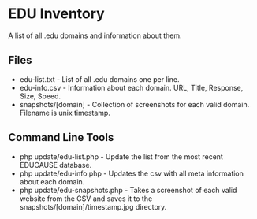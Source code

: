EDU Inventory
=============

A list of all .edu domains and information about them.


Files
-------------
* edu-list.txt - List of all .edu domains one per line.
* edu-info.csv - Information about each domain. URL, Title, Response, Size, Speed.
* snapshots/[domain] - Collection of screenshots for each valid domain. Filename is unix timestamp.



Command Line Tools
-------------
* php update/edu-list.php - Update the list from the most recent EDUCAUSE database.
* php update/edu-info.php - Updates the csv with all meta information about each domain.
* php update/edu-snapshots.php - Takes a screenshot of each valid website from the CSV and saves it to the snapshots/[domain]/timestamp.jpg directory.